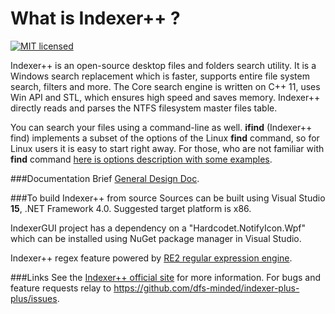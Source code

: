 What is Indexer++ ?
===================

[![MIT licensed](https://img.shields.io/badge/license-MIT-blue.svg)](https://raw.githubusercontent.com/hyperium/hyper/master/LICENSE)

Indexer++ is an open-source desktop files and folders search utility. It is a Windows search replacement which is faster, supports entire file system search, filters and more. The Core search engine is written on C++ 11, uses Win API and STL, which ensures high speed and saves memory. Indexer++ directly reads and parses the NTFS  filesystem master files table.


You can search your files using a command-line as well. **ifind** (Indexer++ find) implements a subset of the options of the Linux **find** command, so for Linux users it is easy to start right away. For those, who are not familiar with **find** command <a href="https://github.com/dfs-minded/indexer-plus-plus/blob/master/ifind%20commands%20doc.md" target="_blank">here is options description with some examples</a>.

###Documentation
Brief <i class="icon-provider-gdrive"></i><a href="https://docs.google.com/document/d/17nXQxh4nTiUfIOtnyCv60XTkxgCZciZvFRkawLz5bb8" target="_blank">General Design Doc</a>.


###To build Indexer++ from source
Sources can be built using Visual Studio <b>15</b>, .NET Framework 4.0. Suggested target platform is x86.

IndexerGUI project has a dependency on a "Hardcodet.NotifyIcon.Wpf" which can be installed using NuGet package manager in Visual Studio.

Indexer++ regex feature powered by <a href="https://github.com/google/re2" target="_blank">RE2 regular expression engine</a>.

###Links
See the <a href="http://indexer-plus-plus.com" target="_blank">Indexer++ official site</a> for more information.
For bugs and feature requests relay to <a href="https://github.com/dfs-minded/indexer-plus-plus/issues" target="_blank">https://github.com/dfs-minded/indexer-plus-plus/issues</a>.


